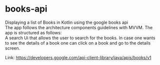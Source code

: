 # books-api
Displaying a list of Books in Kotlin using the google books api <br>
The app follows the architecture components guidelines with MVVM. 
The app is structured as follows:<br>
A search Ui that allows the user to search for the books. In case one wants to see the details of a
book one can click on a book and go to the details screen.

Link:
https://developers.google.com/api-client-library/java/apis/books/v1 <br>
